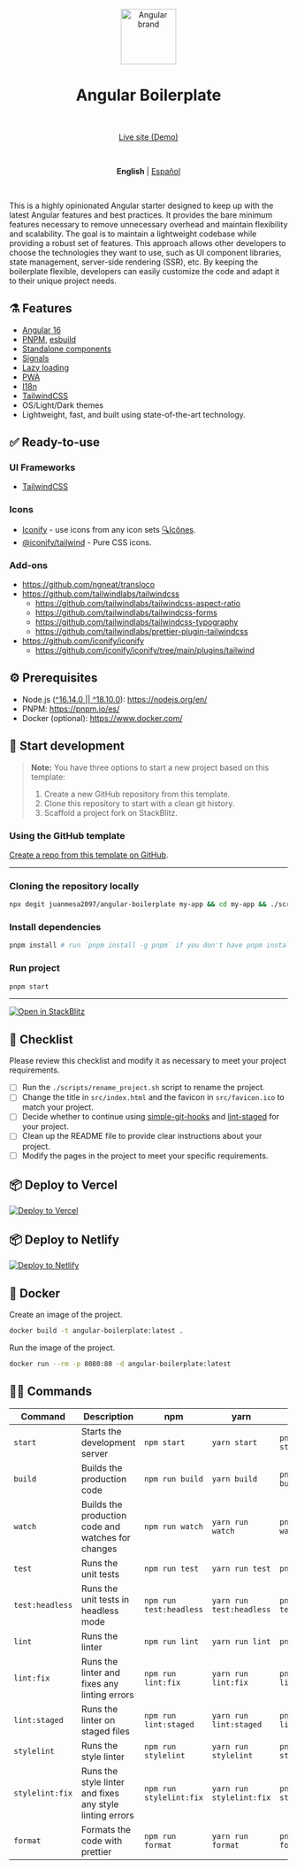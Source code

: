 <p align="center">
  <img src="https://api.iconify.design/logos:angular-icon.svg" alt="Angular brand" width="100" height="100"/>
</p>

<h1 align="center">Angular Boilerplate</h1>

<br>

<p align='center'>
  <a href="https://angularboilerplate.vercel.app/">Live site (Demo)</a>
</p>

<br>

<p align='center'>
  <strong>English</strong> |
  <a href="https://github.com/juanmesa2097/angular-boilerplate/blob/main/README.es-CO.md">Español</a>
</p>

<br>

This is a highly opinionated Angular starter designed to keep up with the latest Angular features and best practices. It provides the bare minimum features necessary to remove unnecessary overhead and maintain flexibility and scalability. The goal is to maintain a lightweight codebase while providing a robust set of features. This approach allows other developers to choose the technologies they want to use, such as UI component libraries, state management, server-side rendering (SSR), etc. By keeping the boilerplate flexible, developers can easily customize the code and adapt it to their unique project needs.

## ⚗️ Features

- [Angular 16](https://angular.io/docs)
- [PNPM](https://pnpm.io/), [esbuild](https://esbuild.github.io/)
- [Standalone components](https://angular.io/guide/standalone-components)
- [Signals](https://angular.io/guide/signals)
- [Lazy loading](https://angular.io/guide/lazy-loading-ngmodules)
- [PWA](https://angular.io/guide/service-worker-getting-started)
- [I18n](https://ngneat.github.io/transloco/)
- [TailwindCSS](https://tailwindcss.com/)
- OS/Light/Dark themes
- Lightweight, fast, and built using state-of-the-art technology.

## ✅ Ready-to-use

### UI Frameworks

- [TailwindCSS](https://tailwindcss.com/)

### Icons

- [Iconify](https://iconify.design) - use icons from any icon sets [🔍Icônes](https://icones.netlify.app/).
- [@iconify/tailwind](https://docs.iconify.design/usage/css/tailwind/) - Pure CSS icons.

### Add-ons

- <https://github.com/ngneat/transloco>
- <https://github.com/tailwindlabs/tailwindcss>
  - <https://github.com/tailwindlabs/tailwindcss-aspect-ratio>
  - <https://github.com/tailwindlabs/tailwindcss-forms>
  - <https://github.com/tailwindlabs/tailwindcss-typography>
  - <https://github.com/tailwindlabs/prettier-plugin-tailwindcss>
- <https://github.com/iconify/iconify>
  - <https://github.com/iconify/iconify/tree/main/plugins/tailwind>

## ⚙ Prerequisites

- Node.js ([^16.14.0 || ^18.10.0](https://angular.io/guide/versions)): <https://nodejs.org/en/>
- PNPM: <https://pnpm.io/es/>
- Docker (optional): <https://www.docker.com/>

## 🏹 Start development

> **Note:**
> You have three options to start a new project based on this template:
>
> 1. Create a new GitHub repository from this template.
> 2. Clone this repository to start with a clean git history.
> 3. Scaffold a project fork on StackBlitz.

### Using the GitHub template

[Create a repo from this template on GitHub](https://github.com/juanmesa2097/angular-boilerplate/generate).

---

### Cloning the repository locally

```sh
npx degit juanmesa2097/angular-boilerplate my-app && cd my-app && ./scripts/rename_project.sh my-app
```

### Install dependencies

```sh
pnpm install # run `pnpm install -g pnpm` if you don't have pnpm installed
```

### Run project

```sh
pnpm start
```

---

[![Open in StackBlitz](https://developer.stackblitz.com/img/open_in_stackblitz.svg)](https://stackblitz.com/fork/github/juanmesa2097/angular-boilerplate)

## 📝 Checklist

Please review this checklist and modify it as necessary to meet your project requirements.

- [ ] Run the `./scripts/rename_project.sh` script to rename the project.
- [ ] Change the title in `src/index.html` and the favicon in `src/favicon.ico` to match your project.
- [ ] Decide whether to continue using [simple-git-hooks](https://github.com/toplenboren/simple-git-hooks) and [lint-staged](https://github.com/okonet/lint-staged) for your project.
- [ ] Clean up the README file to provide clear instructions about your project.
- [ ] Modify the pages in the project to meet your specific requirements.

## 📦 Deploy to Vercel

[![Deploy to Vercel](https://vercel.com/button)](https://vercel.com/new/clone?repository-url=https://github.com/juanmesa2097/angular-boilerplate)

## 📦 Deploy to Netlify

[![Deploy to Netlify](https://www.netlify.com/img/deploy/button.svg)](https://app.netlify.com/start/deploy?repository=https://github.com/juanmesa2097/angular-boilerplate)

## 🐳 Docker

Create an image of the project.

```sh
docker build -t angular-boilerplate:latest .
```

Run the image of the project.

```sh
docker run --rm -p 8080:80 -d angular-boilerplate:latest
```

## 🧙‍♂️ Commands

| Command         | Description                                              | npm                     | yarn                     | pnpm                     |
| --------------- | -------------------------------------------------------- | ----------------------- | ------------------------ | ------------------------ |
| `start`         | Starts the development server                            | `npm start`             | `yarn start`             | `pnpm run start`         |
| `build`         | Builds the production code                               | `npm run build`         | `yarn build`             | `pnpm run build`         |
| `watch`         | Builds the production code and watches for changes       | `npm run watch`         | `yarn run watch`         | `pnpm run watch`         |
| `test`          | Runs the unit tests                                      | `npm run test`          | `yarn run test`          | `pnpm run test`          |
| `test:headless` | Runs the unit tests in headless mode                     | `npm run test:headless` | `yarn run test:headless` | `pnpm run test:headless` |
| `lint`          | Runs the linter                                          | `npm run lint`          | `yarn run lint`          | `pnpm run lint`          |
| `lint:fix`      | Runs the linter and fixes any linting errors             | `npm run lint:fix`      | `yarn run lint:fix`      | `pnpm run lint:fix`      |
| `lint:staged`   | Runs the linter on staged files                          | `npm run lint:staged`   | `yarn run lint:staged`   | `pnpm run lint:staged`   |
| `stylelint`     | Runs the style linter                                    | `npm run stylelint`     | `yarn run stylelint`     | `pnpm run stylelint`     |
| `stylelint:fix` | Runs the style linter and fixes any style linting errors | `npm run stylelint:fix` | `yarn run stylelint:fix` | `pnpm run stylelint:fix` |
| `format`        | Formats the code with prettier                           | `npm run format`        | `yarn run format`        | `pnpm run format`        |
